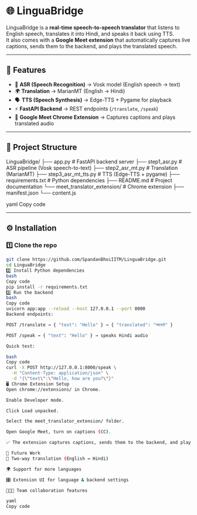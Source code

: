 # 🌐 LinguaBridge

LinguaBridge is a **real-time speech-to-speech translator** that listens to English speech, translates it into Hindi, and speaks it back using TTS.  
It also comes with a **Google Meet extension** that automatically captures live captions, sends them to the backend, and plays the translated speech.

---

## 🚀 Features
- 🎤 **ASR (Speech Recognition)** → Vosk model (English speech → text)  
- 🌍 **Translation** → MarianMT (English → Hindi)  
- 🗣 **TTS (Speech Synthesis)** → Edge-TTS + Pygame for playback  
- ⚡ **FastAPI Backend** → REST endpoints (`/translate`, `/speak`)  
- 🎥 **Google Meet Chrome Extension** → Captures captions and plays translated audio  

---

## 📂 Project Structure
LinguaBridge/
├── app.py # FastAPI backend server
├── step1_asr.py # ASR pipeline (Vosk speech-to-text)
├── step2_asr_mt.py # Translation (MarianMT)
├── step3_asr_mt_tts.py # TTS (Edge-TTS + pygame)
├── requirements.txt # Python dependencies
├── README.md # Project documentation
└── meet_translator_extension/ # Chrome extension
├── manifest.json
└── content.js

yaml
Copy code

---

## ⚙️ Installation

### 1️⃣ Clone the repo
```bash
git clone https://github.com/SpandanBhoiIITM/LinguaBridge.git
cd LinguaBridge
2️⃣ Install Python dependencies
bash
Copy code
pip install -r requirements.txt
3️⃣ Run the backend
bash
Copy code
uvicorn app:app --reload --host 127.0.0.1 --port 8000
Backend endpoints:

POST /translate → { "text": "Hello" } → { "translated": "नमस्ते" }

POST /speak → { "text": "Hello" } → speaks Hindi audio

Quick test:

bash
Copy code
curl -X POST http://127.0.0.1:8000/speak \
  -H "Content-Type: application/json" \
  -d "{\"text\":\"Hello, how are you?\"}"
🖥 Chrome Extension Setup
Open chrome://extensions/ in Chrome.

Enable Developer mode.

Click Load unpacked.

Select the meet_translator_extension/ folder.

Open Google Meet, turn on captions (CC).

✅ The extension captures captions, sends them to the backend, and plays translated Hindi speech.

🔮 Future Work
🔁 Two-way translation (English ↔ Hindi)

🌍 Support for more languages

🎛 Extension UI for language & backend settings

🧑‍🤝‍🧑 Team collaboration features

yaml
Copy code
